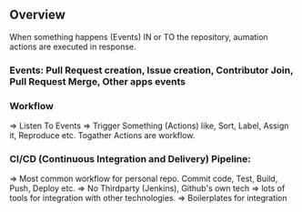 ## Overview
When something happens (Events) IN or TO the repository, aumation actions are executed in response.

### Events: Pull Request creation, Issue creation, Contributor Join, Pull Request Merge, Other apps events

### Workflow
=> Listen To Events
=> Trigger Something (Actions) like, Sort, Label, Assign it, Reproduce etc. Togather Actions are workflow.

### CI/CD (Continuous Integration and Delivery) Pipeline:
=> Most common workflow for personal repo. Commit code, Test, Build, Push, Deploy etc.
=> No Thirdparty (Jenkins), Github's own tech
=> lots of tools for integration with other technologies.
=> Boilerplates for integration
